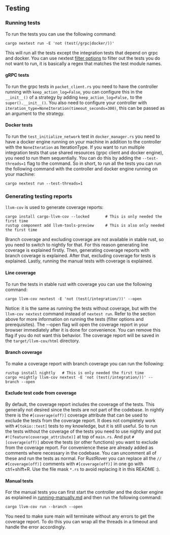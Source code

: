 ## Testing

### Running tests

To run the tests you can use the following command:

```
cargo nextest run -E 'not (test(/grpc|docker/))'  
```

This will run all the tests except the integration tests that depend on grpc and docker.
You can use nextest [filter options](https://nexte.st/docs/filtersets/) to filter out the tests you do not want to run,
it is basically a regex
that matches the test module names.

#### gRPC tests

To run the grpc tests in `packet_client.rs` you need to have the controller running with `keep_action_log=False`,
you can configure this in the `__init__()` of a strategy by adding `keep_action_log=False,` to the `super().__init__()`.
You also need to configure your controller with `iteration_type=NoneIteration(timeout_seconds=300)`, this can be passed
as an argument to the strategy.

#### Docker tests

To run the `test_initialize_network` test in `docker_manager.rs` you need to have a docker engine running on your
machine in addition to the controller with the `NoneIteration` as IterationType.
If you want to run multiple integration tests that use shared resources (grpc client and docker engine), you need to run
them sequentially. You can do this by adding the `--test-threads=1` flag to the command.
So in short, to run all the tests you can run the following command with the controller and docker engine running on
your machine:

```
cargo nextest run --test-threads=1
```

### Generating testing reports

`llvm-cov` is used to generate coverage reports:

```
cargo install cargo-llvm-cov --locked       # This is only needed the first time
rustup component add llvm-tools-preview     # This is also only needed the first time
```

Branch coverage and excluding coverage are not available in stable rust, so you need to switch to nightly for that.
For this reason generating line coverage is explained firstly.
Then, generating coverage reports with branch coverage is explained.
After that, excluding coverage for tests is explained.
Lastly, running the manual tests with coverage is explained.

#### Line coverage

To run the tests in stable rust with coverage you can use the following command:

```
cargo llvm-cov nextest -E 'not (test(/integration/))' --open 
```

Notice: it is the same as running the tests without coverage, but with the `llvm-cov nextest` command instead
of `nextest run`. Refer to the section above for more information on running the tests (filter options and
prerequisites).
The --open flag will open the coverage report in your browser immediately after it is done for convenience. You can
remove this flag if you do not want this behavior. The coverage report will be saved in the `target/llvm-cov/html`
directory.

#### Branch coverage

To make a coverage report with branch coverage you can run the following:

```
rustup install nightly   # This is only needed the first time
cargo +nightly llvm-cov nextest -E 'not (test(/integration/))' --branch --open 
```

#### Exclude test code from coverage

By default, the coverage report includes the coverage of the tests. This generally not desired since the tests are not
part of the codebase.
In nightly there is the `#[coverage(off)]` coverage attribute that can be used to exclude the tests from the coverage
report. It does not completely work with `#[tokio::test]` tests to my knowledge, but it is still useful.
So to run the tests without the coverage of the tests you need to use nightly and put `#![feature(coverage_attribute)]`
at top of `main.rs`. And put `#[coverage(off)]` above the tests (or other functions) you want to exclude from the
coverage report.
For convenience these are already added as comments where necessary in the codebase. You can uncomment all of these and
run the tests as normal. For RustRover you can replace all the `// #[coverage(off)]` comments with `#[coverage(off)]` in
one go with ctrl+shift+R. Use the file mask `*.rs` to avoid replacing it in this README :).

#### Manual tests

For the manual tests you can first start the controller and the docker engine as explained
in [running-manually.md](docs/resources/running-manually.md) and then run the following command:

```
cargo llvm-cov run --branch --open
```

You need to make sure main will terminate without any errors to get the coverage report.
To do this you can wrap all the threads in a timeout and handle the error accordingly.
